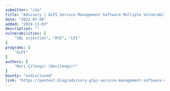 ```yaml
---
submitter: "c2a"
title: "Advisory | GLPI Service Management Software Multiple Vulnerabilities and Remote Code Execution"
date: "2022-07-08"
added: "2024-11-03"
description: ""
vulnerabilities: [
    "SQL injection", "RCE", "LFI"
]
programs: [
    "GLPI"
]
authors: [
    "Nuri Çilengir (@ncilengir)"
]
bounty: "undisclosed"
link: "https://pentest.blog/advisory-glpi-service-management-software-sql-injection-remote-code-execution-and-local-file-inclusion/"
---
```




